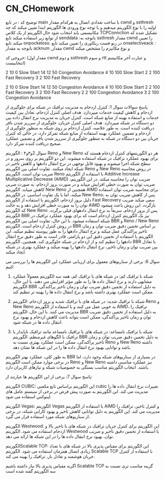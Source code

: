 # CN_CHomework
توضیح کد :
در تابع main با ساخت تعدادی اتصال به هرکدام مقدار cwnd و ssthresh اولیه را با نوع الگوریتم میدهیم و با توجه نوع ورودی ها الگوریتم ابتدا تعیین میکند که چه مکانیسمی باید انتخاب شود 
حال الگوریتم از یک کلاس TCPConnction تشکیل شده که از توابع زیر استفاده میکند
تابع senddata :باتوجه به ssthresh مقدار cwnd را تعیین میکند
تابع onpockeloss: در رنو فست ریکاوری را تعیین میکند
تابع onselectiveack : باتوجه به مقدار acknum ,مقدار cwnd و نوع مکانیزم را مشخص میکند

خروجی کد:
(مقدار اول cwnd و دوم ssthresh و سوم rtt و عبارت آخر مکانیسم انتخابیست)

2 10 0 Slow Start
14 12 50 Congestion Avoidance
4 10 100 Slow Start
2 2 100 Fast Recovery
3 2 100 Fast Recovery

2 10 0 Slow Start
14 12 50 Congestion Avoidance
4 10 100 Slow Start
2 2 100 Fast Recovery
3 2 100 Fast Recovery
2 2 100 Congestion Avoidance
3 2 100 Congestion Avoidance

پاسخ سوالات 
سوال 1: 
کنترل ازدحام به مدیریت ترافیک در شبکه برای جلوگیری از ازدحام و کاهش کیفیت خدمات میپردازد. هدف اصلی کنترل ازدحام، تعادل بین کیفیت خدمات و استفاده بهینه از منابع شبکه است. 
کنترل جریان به مدیریت نرخ انتقال داده بین دو دستگاه در شبکه میپردازد. هدف اصلی کنترل جریان، جلوگیری از سرریز شدن بافر دریافت کننده است. 
به طور خلاصه، کنترل ازدحام بر روی شبکه به منظور جلوگیری از ازدحام و تضمین عملکرد بهینه استفاده از منابع شبکه تمرکز دارد، در حالی که کنترل جریان بین دو دستگاه در شبکه به منظور جلوگیری از سرریز شدن بافر و تضمین عملکرد صحیح دریافت کننده تمرکز دارد.

سوال 2و۳و۴ :
الگوریتم Reno و New Reno هر دو الگوریتمهای کنترل ازدحام هستند که برای بهبود عملکرد ترافیک در شبکه استفاده میشوند. این دو الگوریتم بر روی سرور و در سطح شبکه اجرا میشوند و بهبود قابل توجهی در نرخ انتقال دادهها و کاهش تاخیر در شبکه ایجاد میکنند.
تفاوت اصلی بین الگوریتم Reno و New Reno در روش محاسبه ضریب توان است. الگوریتم Reno با استفاده از الگوریتم Additive Increase Multiplicative Decrease (AIMD) ضریب توان را محاسبه میکند. در این الگوریتم، ضریب توان به صورت خطی افزایش مییابد و در صورت بروز ازدحام، به صورت ضربی کاهش مییابد.
الگوریتم New Reno همچنین از AIMD برای محاسبه ضریب توان استفاده میکند، اما با یک تفاوت اساسی. در الگوریتم New Reno، پس از کاهش ضریب توان به دلیل بروز ازدحام، الگوریتم با استفاده از الگوریتم Fast Recovery سعی میکند ضریب توان را به صورت خطی افزایش دهد و به حالت AIMD بازگردد. این روش باعث میشود که الگوریتم New Reno پس از بروز ازدحام، سریعاً به نرخ انتقال دادههای قبلی برگردد.
الگوریتم BBR نیز یک الگوریتم کنترل ازدحام است که برای بهبود عملکرد ترافیک در شبکه استفاده میشود. با این حال، تفاوت اصلی بین الگوریتم BBR و Reno / New Reno در روش کنترل ازدحام است. الگوریتم BBR بر اساس تخمین دقیق ضریب توان و زمان تاخیر پراکندگی عمل میکند و نرخ انتقال دادهها را به طور پیوسته تنظیم میکند. این الگوریتم با استفاده از تخمین دقیق این دو پارامتر، قادر است به طور دقیق نرخ انتقال دادهها را تنظیم کند و از ازدحام در شبکه جلوگیری کند. همچنین، الگوریتم BBR با تعادل بین ضریب توان و زمان تاخیر، نرخ انتقال دادهها را بهینه میکند و عملکرد بهتری در شبکه ایجاد میکند.

سوال 6:
 برخی از سناریوهای معمول برای ارزیابی عملکرد این الگوریتم ها را بررسی می کنیم:

1. شبکه با ترافیک کم: در شبکه های با ترافیک کم، همه سه الگوریتم معمولاً عملکرد مشابهی دارند و نرخ انتقال داده ها را به طور مؤثر افزایش می دهند. با این حال، الگوریتم BBR به دلیل استفاده از تخمین دقیق ضریب توان و زمان تاخیر پراکندگی، ممکن است عملکرد بهتری داشته باشد و نرخ انتقال داده ها را بهینه تر تنظیم کند.

2. شبکه با ترافیک شدید: در شبکه های با ترافیک شدید و بروز ازدحام، الگوریتم Reno و New Reno به خوبی عمل می کنند و با استفاده از الگوریتم AIMD، ترافیک را مدیریت می کنند. با این حال، الگوریتم BBR به دلیل استفاده از تخمین دقیق ضریب توان و زمان تاخیر پراکندگی، ممکن است بتواند باعث کاهش ازدحام و بهبود نرخ انتقال داده ها در شبکه شود.

3. شبکه با ترافیک نامساعد: در شبکه های با ترافیک نامساعد مانند ترافیک ناپایدار یا ترافیک با الگوهای غیرمنظم، الگوریتم BBR به دلیل تخمین دقیق ضریب توان و زمان تاخیر پراکندگی، ممکن است عملکرد بهتری نسبت به Reno و New Reno داشته باشد و توانایی بهبود نرخ انتقال داده ها را در این شبکه ها نشان دهد.

به طور کلی، عملکرد بهتر الگوریتم BBR در بسیاری از سناریوهای شبکه وجود دارد، اما در برخی موارد ممکن است الگوریتم Reno و New Reno نیز عملکرد مناسبی داشته باشند. انتخاب الگوریتم مناسب بستگی به خصوصیات شبکه و نیازهای کاربران دارد.


پاسخ سوال 7:
 برخی از این الگوریتم ها عبارتند از:

الگوریتم CUBIC: این الگوریتم براساس تابع مکعبی cubic تغییرات نرخ انتقال داده ها را مدیریت می کند. این الگوریتم به صورت پیش فرض در برخی از سیستم عامل های لینوکس استفاده می شود.

الگوریتم Vegas: الگوریتم Vegas با استفاده از الگوریتم AIMD و کنترل تاخیر، ترافیک را مدیریت می کند. این الگوریتم به دلیل توانایی کاهش تاخیر و بهبود کارایی شبکه، در برخی از سناریوهای شبکه مورد استفاده قرار می گیرد.

الگوریتم Westwood: این الگوریتم برای کنترل جریان ترافیک در شبکه های با تاخیر بالا و ازدحام استفاده می شود. الگوریتم Westwood با استفاده از تخمین دقیق تاخیر و ضریب توان، بهبود نرخ انتقال داده ها را در این شبکه ها ارائه می دهد.

الگوریتمScalable TCP: این الگوریتم برای مقیاس پذیری بالا در شبکه های با تعداد زیادی اتصال همزمان استفاده می شود. الگوریتم Scalable TCP با استفاده از کنترل جریان هوشمند و تعادل بار، ترافیک را بهینه می کند.

اگربه  مقیاس پذیری بالا نیاز داشته باشیم Scalable TCP گزینه مناسب تری نسبت به سه الگوریتم گفته شده است

